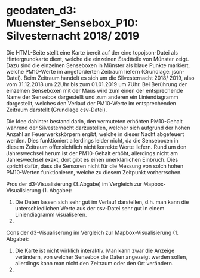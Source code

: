 # geodaten_d3: Muenster_Sensebox_P10: Silvesternacht 2018/ 2019 
Die HTML-Seite stellt eine Karte bereit auf der eine topojson-Datei als Hintergrundkarte dient, welche die einzelnen Stadtteile von Münster zeigt. Dazu sind die einzelnen Senseboxen in Münster als blaue Punkte markiert, welche PM10-Werte im angeforderten Zeitraum liefern (Grundlage: json-Datei). Beim Zeitraum handelt es sich um die Silvesternacht 2018/ 2019, also vom 31.12.2018 um 22Uhr bis zum 01.01.2019 um 7Uhr. Bei Berührung der einzelnen Senseboxen mit der Maus wird zum einen der entsprechende Name der Sensebox dargestellt und zum anderen ein Liniendiagramm dargestellt, welches den Verlauf der PM10-Werte im entsprechenden Zeitraum darstellt (Grundlage csv-Datei). 

Die Idee dahinter bestand darin, den vermuteten erhöhten PM10-Gehalt während der Silvesternacht darzustellen, welcher sich aufgrund der hohen Anzahl an Feuerwerkskörpern ergibt, welche in dieser Nacht abgefeuert werden. Dies funktioniert allerdings leider nicht, da die Senseboxen in diesem  Zeitraum offensichtlich nicht korrekte Werte liefern. Rund um den Jahreswechsel herum ist der PM10-Gehalt erhöht, allerdings nicht am Jahreswechsel exakt, dort gibt es einen unerklärlichen Einbruch. Dies spricht dafür, dass die Sensoren nicht für die Messung von solch hohen PM10-Werten funktionieren, welche zu diesem Zeitpunkt vorherrschen. 

Pros der d3-Visualisierung (3.Abgabe) im Vergleich zur Mapbox-Visualisierung (1. Abgabe):
1.  Die Daten lassen sich sehr gut im Verlauf darstellen, d.h. man kann die unterschiedlichen Werte aus der csv-Datei sehr gut     in einem Liniendiagramm visualiseren. 
2.  

Cons der d3-Visualiserung im Vergleich zur Mapbox-Visualisierung (1. Abgabe):
1.  Die Karte ist nicht wirklich interaktiv. Man kann zwar die Anzeige verändern, von welcher Sensebox die Daten angezeigt         werden sollen, allerdings kann man nicht den Zeitraum oder den Ort verändern. 
2. 
